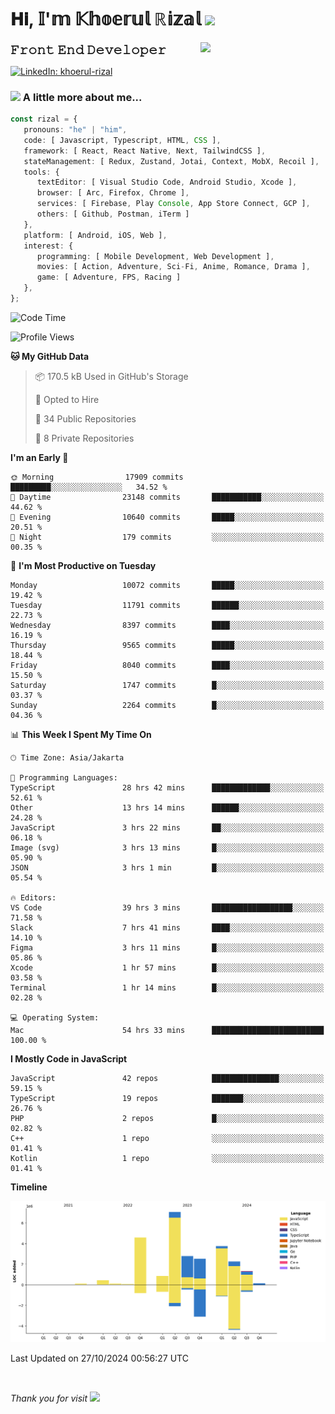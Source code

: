 <h1> 𝐇𝐢, 𝕀'𝕞 𝕂𝕙𝕠𝕖𝕣𝕦𝕝 ℝ𝕚𝕫𝕒𝕝 <img src="https://media.giphy.com/media/mGcNjsfWAjY5AEZNw6/giphy.gif" width="50"></h1>
<img align='right' src="https://media.giphy.com/media/v1.Y2lkPTc5MGI3NjExOWI2ajR2NGJubzBsZHFuaHMwajRrcDNsNXJwOG8yb3F0NjhkNXF4OSZlcD12MV9pbnRlcm5hbF9naWZfYnlfaWQmY3Q9cw/fkZukR450RQ1qnGaq9/giphy.gif" width="200">
<strong style="font-size:20px;">𝙵𝚛𝚘𝚗𝚝 𝙴𝚗𝚍 𝙳𝚎𝚟𝚎𝚕𝚘𝚙𝚎𝚛</strong>
</p></em>

[![LinkedIn: khoerul-rizal](https://img.shields.io/badge/khoerul--rizal-blue?style=flat-square&logo=Linkedin&logoColor=white&link=https://www.linkedin.com/in/khoerul-rizal/)](https://www.linkedin.com/in/khoerul-rizal/)

### <img src="https://media.giphy.com/media/VgCDAzcKvsR6OM0uWg/giphy.gif" width="50"> A little more about me...

```typescript
const rizal = {
   pronouns: "he" | "him",
   code: [ Javascript, Typescript, HTML, CSS ],
   framework: [ React, React Native, Next, TailwindCSS ],
   stateManagement: [ Redux, Zustand, Jotai, Context, MobX, Recoil ],
   tools: {
      textEditor: [ Visual Studio Code, Android Studio, Xcode ],
      browser: [ Arc, Firefox, Chrome ],
      services: [ Firebase, Play Console, App Store Connect, GCP ],
      others: [ Github, Postman, iTerm ]
   },
   platform: [ Android, iOS, Web ],
   interest: {
      programming: [ Mobile Development, Web Development ],
      movies: [ Action, Adventure, Sci-Fi, Anime, Romance, Drama ],
      game: [ Adventure, FPS, Racing ]
   },
};
```

<!--START_SECTION:waka-->
![Code Time](http://img.shields.io/badge/Code%20Time-1%2C402%20hrs%2039%20mins-blue)

![Profile Views](http://img.shields.io/badge/Profile%20Views-0-blue)

**🐱 My GitHub Data** 

> 📦 170.5 kB Used in GitHub's Storage 
 > 
> 💼 Opted to Hire
 > 
> 📜 34 Public Repositories 
 > 
> 🔑 8 Private Repositories 
 > 
**I'm an Early 🐤** 

```text
🌞 Morning                17909 commits       █████████░░░░░░░░░░░░░░░░   34.52 % 
🌆 Daytime                23148 commits       ███████████░░░░░░░░░░░░░░   44.62 % 
🌃 Evening                10640 commits       █████░░░░░░░░░░░░░░░░░░░░   20.51 % 
🌙 Night                  179 commits         ░░░░░░░░░░░░░░░░░░░░░░░░░   00.35 % 
```
📅 **I'm Most Productive on Tuesday** 

```text
Monday                   10072 commits       █████░░░░░░░░░░░░░░░░░░░░   19.42 % 
Tuesday                  11791 commits       ██████░░░░░░░░░░░░░░░░░░░   22.73 % 
Wednesday                8397 commits        ████░░░░░░░░░░░░░░░░░░░░░   16.19 % 
Thursday                 9565 commits        █████░░░░░░░░░░░░░░░░░░░░   18.44 % 
Friday                   8040 commits        ████░░░░░░░░░░░░░░░░░░░░░   15.50 % 
Saturday                 1747 commits        █░░░░░░░░░░░░░░░░░░░░░░░░   03.37 % 
Sunday                   2264 commits        █░░░░░░░░░░░░░░░░░░░░░░░░   04.36 % 
```


📊 **This Week I Spent My Time On** 

```text
🕑︎ Time Zone: Asia/Jakarta

💬 Programming Languages: 
TypeScript               28 hrs 42 mins      █████████████░░░░░░░░░░░░   52.61 % 
Other                    13 hrs 14 mins      ██████░░░░░░░░░░░░░░░░░░░   24.28 % 
JavaScript               3 hrs 22 mins       ██░░░░░░░░░░░░░░░░░░░░░░░   06.18 % 
Image (svg)              3 hrs 13 mins       █░░░░░░░░░░░░░░░░░░░░░░░░   05.90 % 
JSON                     3 hrs 1 min         █░░░░░░░░░░░░░░░░░░░░░░░░   05.54 % 

🔥 Editors: 
VS Code                  39 hrs 3 mins       ██████████████████░░░░░░░   71.58 % 
Slack                    7 hrs 41 mins       ████░░░░░░░░░░░░░░░░░░░░░   14.10 % 
Figma                    3 hrs 11 mins       █░░░░░░░░░░░░░░░░░░░░░░░░   05.86 % 
Xcode                    1 hr 57 mins        █░░░░░░░░░░░░░░░░░░░░░░░░   03.58 % 
Terminal                 1 hr 14 mins        █░░░░░░░░░░░░░░░░░░░░░░░░   02.28 % 

💻 Operating System: 
Mac                      54 hrs 33 mins      █████████████████████████   100.00 % 
```

**I Mostly Code in JavaScript** 

```text
JavaScript               42 repos            ███████████████░░░░░░░░░░   59.15 % 
TypeScript               19 repos            ███████░░░░░░░░░░░░░░░░░░   26.76 % 
PHP                      2 repos             █░░░░░░░░░░░░░░░░░░░░░░░░   02.82 % 
C++                      1 repo              ░░░░░░░░░░░░░░░░░░░░░░░░░   01.41 % 
Kotlin                   1 repo              ░░░░░░░░░░░░░░░░░░░░░░░░░   01.41 % 
```



**Timeline**

![Lines of Code chart](https://raw.githubusercontent.com/khoerulrizal/khoerulrizal/main/assets/bar_graph.png)


 Last Updated on 27/10/2024 00:56:27 UTC
<!--END_SECTION:waka-->
</details>
<br/>

<em>Thank you for visit</em> <img src="https://media.giphy.com/media/v1.Y2lkPTc5MGI3NjExcHdvNm1qZWtjaGw0ZjdwM3Z3NnY2dHlueTVuODBta2FiY20wM2YybSZlcD12MV9pbnRlcm5hbF9naWZfYnlfaWQmY3Q9cw/tV25tpdKqdFa9x81k2/giphy.gif" width="40">
